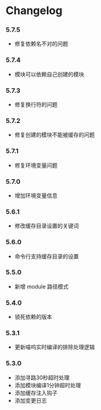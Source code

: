 # Changelog

### 5.7.5

* 修复依赖名不对的问题

### 5.7.4

* 模块可以依赖自己创建的模块

### 5.7.3

* 修复换行符的问题

### 5.7.2

* 修复创建的模块不能被缓存的问题

### 5.7.1

* 修复环境变量问题

### 5.7.0

* 增加环境变量信息

### 5.6.1

* 修改缓存目录设置的关键词

### 5.6.0

* 命令行支持缓存目录的设置

### 5.5.0

* 新增 module 路径模式

### 5.4.0

* 锁死依赖的版本

### 5.3.1

* 更新喵呜实时编译的排除处理逻辑

### 5.3.0

* 添加寻路30秒超时处理
* 添加模块编译1分钟超时处理
* 添加缓存注入钩子
* 添加变更日志
